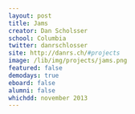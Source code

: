 ```yaml
---
layout: post
title: Jams
creator: Dan Scholsser
school: Columbia
twitter: danrschlosser
site: http://danrs.ch/#projects
image: /lib/img/projects/jams.png
featured: false
demodays: true
eboard: false
alumni: false
whichdd: november 2013
---
```

